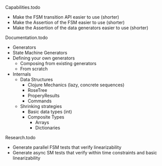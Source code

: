 Capabilities.todo
- Make the FSM transition API easier to use (shorter)
- Make the Assertion of the FSM easier to use (shorter)
- Make the Assertion of the data generators easier to use (shorter)

Documentation.todo
- Generators
- State Machine Generators
- Defining your own generators
	- Composing from existing generators
	- From scratch
- Internals
	- Data Structures
		- Clojure Mechanics (lazy, concrete sequences)
		- RoseTree
		- ProperyResults
		- Commands
	- Shrinking strategies
		- Basic data types (int)
		- Composite Types
			- Arrays
			- Dictionaries

Research.todo
- Generate parallel FSM tests that verify linearizability
- Generate async SM tests that verify within time constraints and basic linearizability